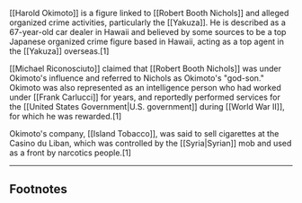 [[Harold Okimoto]] is a figure linked to [[Robert Booth Nichols]] and alleged organized crime activities, particularly the [[Yakuza]]. He is described as a 67-year-old car dealer in Hawaii and believed by some sources to be a top Japanese organized crime figure based in Hawaii, acting as a top agent in the [[Yakuza]] overseas.[1]

[[Michael Riconosciuto]] claimed that [[Robert Booth Nichols]] was under Okimoto's influence and referred to Nichols as Okimoto's "god-son." Okimoto was also represented as an intelligence person who had worked under [[Frank Carlucci]] for years, and reportedly performed services for the [[United States Government|U.S. government]] during [[World War II]], for which he was rewarded.[1]

Okimoto's company, [[Island Tobacco]], was said to sell cigarettes at the Casino du Liban, which was controlled by the [[Syria|Syrian]] mob and used as a front by narcotics people.[1]

---
## Footnotes
[^1]: Seymour, Cheri. *The Last Circle: Danny Casolaro’s Investigation into the Octopus and the PROMIS Software Scandal*. First Edition. TrineDay, 2010.